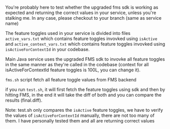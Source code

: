 You're probably here to test whether the upgraded fms sdk is working as expected and returning the correct values in your service, unless you're stalking me. In any case, please checkout to your branch (same as service name)

The feature toggles used in your service is divided into files `active_vars.txt` which contains feature toggles invovked using `isActive` and `active_context_vars.txt` which contains feature toggles invovked using `isActiveForContextId` in your codebase.

Main Java service uses the upgraded FMS sdk to invovke all feature toggles in the same manner as they're called in the codebase (context for all isActiveForContextId feature toggles is 100L, you can change it).

`fms.sh` script fetch all feature toggle values from FMS backend

if you run `test.sh`, it will first fetch the feature toggles using sdk and then by hitting FMS, in the end it will take the diff of both and you can compare the results (final.diff).

Note: test.sh only compares the `isActive` feature toggles, we have to verify the values of `isActiveForContextId` manually, there are not too many of them. I have personally tested them and all are returning correct values
